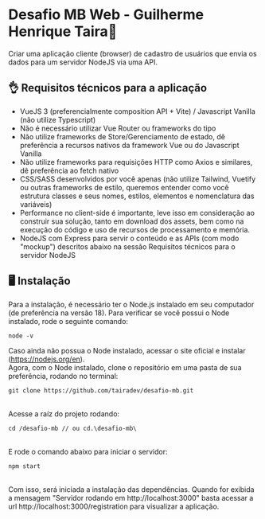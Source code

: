 
# Desafio MB Web - Guilherme Henrique Taira🚀

Criar uma aplicação cliente (browser) de cadastro de usuários que envia os dados para um servidor NodeJS via uma API.

## 👌 Requisitos técnicos para a aplicação
- VueJS 3 (preferencialmente composition API + Vite) / Javascript Vanilla (não utilize Typescript)
- Não é necessário utilizar Vue Router ou frameworks do tipo
- Não utilize frameworks de Store/Gerenciamento de estado, dê preferência a recursos nativos da framework Vue ou do Javascript Vanilla
- Não utilize frameworks para requisições HTTP como Axios e similares, dê preferência ao fetch nativo
- CSS/SASS desenvolvidos por você apenas (não utilize Tailwind, Vuetify ou outras frameworks de estilo, queremos entender como você estrutura classes e seus nomes, estilos, elementos e nomenclatura das variáveis)
- Performance no client-side é importante, leve isso em consideração ao construir sua solução, tanto em download dos assets, bem como na execução do código e uso de recursos de processamento e memória.
- NodeJS com Express para servir o conteúdo e as APIs (com modo "mockup") descritos abaixo na sessão Requisitos técnicos para o servidor NodeJS

## 🖥️ Instalação
Para a instalação, é necessário ter o Node.js instalado em seu computador (de preferência na versão 18).
Para verificar se você possui o Node instalado, rode o seguinte comando:

```terminal
node -v
```

Caso ainda não possua o Node instalado, acessar o site oficial e instalar (https://nodejs.org/en).
\
Agora, com o Node instalado, clone o repositório em uma pasta de sua preferência, rodando no terminal:
```terminal
git clone https://github.com/tairadev/desafio-mb.git
```
\
Acesse a raíz do projeto rodando:
```terminal
cd /desafio-mb // ou cd.\desafio-mb\
```
\
E rode o comando abaixo para iniciar o servidor:
```terminal
npm start
```
\
Com isso, será iniciada a instalação das dependências. Quando for exibida a mensagem "Servidor rodando em http://localhost:3000" basta acessar a url http://localhost:3000/registration para visualizar a aplicação.